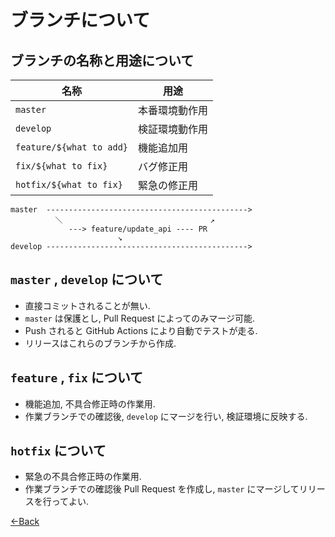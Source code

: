 # ブランチについて

## ブランチの名称と用途について

| 名称 | 用途 |
| - | - |
| `master` | 本番環境動作用 |
| `develop` | 検証環境動作用 |
| `feature/${what to add}` | 機能追加用 |
| `fix/${what to fix}` | バグ修正用 |
| `hotfix/${what to fix}` | 緊急の修正用 |

```
master  --------------------------------------------->
          ＼                                 ↗
             ---> feature/update_api ---- PR
                        ↘
develop --------------------------------------------->
```

## `master` , `develop` について

- 直接コミットされることが無い.
- `master` は保護とし, Pull Request によってのみマージ可能.
- Push されると GitHub Actions により自動でテストが走る.
- リリースはこれらのブランチから作成.

## `feature` , `fix` について

- 機能追加, 不具合修正時の作業用.
- 作業ブランチでの確認後, `develop` にマージを行い, 検証環境に反映する.

## `hotfix` について

- 緊急の不具合修正時の作業用.
- 作業ブランチでの確認後 Pull Request を作成し, `master` にマージしてリリースを行ってよい.

[←Back](../README.md)
